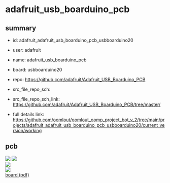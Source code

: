 # adafruit_usb_boarduino_pcb
 
## summary 
* id: adafruit_adafruit_usb_boarduino_pcb_usbboarduino20
* user: adafruit
* name: adafruit_usb_boarduino_pcb
* board: usbboarduino20
* repo: https://github.com/adafruit/Adafruit_USB_Boarduino_PCB



* src_file_repo_sch: 
* src_file_repo_sch_link: https://github.com/adafruit/Adafruit_USB_Boarduino_PCB/tree/master/
* full details link: https://github.com/oomlout/oomlout_oomp_project_bot_v_2/tree/main/projects/adafruit_adafruit_usb_boarduino_pcb_usbboarduino20/current_version/working  



## pcb  
![](working_3d_600.png) 
![](working_3d_front_600.png)  
![](working_3d_back_600.png)  
![](working_600.png)  
[board (pdf)](working.pdf)  




